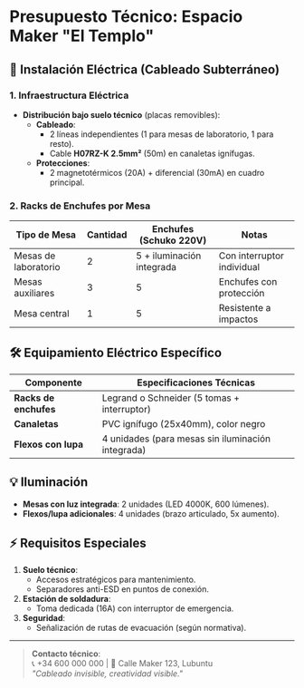 # Presupuesto Técnico: Espacio Maker "El Templo"

## 🔌 **Instalación Eléctrica (Cableado Subterráneo)**
### 1. **Infraestructura Eléctrica**
- **Distribución bajo suelo técnico** (placas removibles):
  - **Cableado**: 
    - 2 líneas independientes (1 para mesas de laboratorio, 1 para resto).
    - Cable **H07RZ-K 2.5mm²** (50m) en canaletas ignífugas.
  - **Protecciones**:
    - 2 magnetotérmicos (20A) + diferencial (30mA) en cuadro principal.

### 2. **Racks de Enchufes por Mesa**
| Tipo de Mesa       | Cantidad | Enchufes (Schuko 220V) | Notas                     |
|--------------------|----------|------------------------|---------------------------|
| Mesas de laboratorio | 2        | 5 + iluminación integrada | Con interruptor individual |
| Mesas auxiliares    | 3        | 5                       | Enchufes con protección   |
| Mesa central        | 1        | 5                       | Resistente a impactos     |

## 🛠️ **Equipamiento Eléctrico Específico**
| Componente          | Especificaciones Técnicas                          |
|---------------------|---------------------------------------------------|
| **Racks de enchufes** | Legrand o Schneider (5 tomas + interruptor)       |
| **Canaletas**        | PVC ignífugo (25x40mm), color negro               |
| **Flexos con lupa**  | 4 unidades (para mesas sin iluminación integrada) |

## 💡 **Iluminación**
- **Mesas con luz integrada**: 2 unidades (LED 4000K, 600 lúmenes).
- **Flexos/lupa adicionales**: 4 unidades (brazo articulado, 5x aumento).

## ⚡ **Requisitos Especiales**
1. **Suelo técnico**: 
   - Accesos estratégicos para mantenimiento.
   - Separadores anti-ESD en puntos de conexión.
2. **Estación de soldadura**:
   - Toma dedicada (16A) con interruptor de emergencia.
3. **Seguridad**:
   - Señalización de rutas de evacuación (según normativa).



---

> **Contacto técnico**:  
> 📞 +34 600 000 000 | 🏢 Calle Maker 123, Lubuntu  
> *"Cableado invisible, creatividad visible."*
